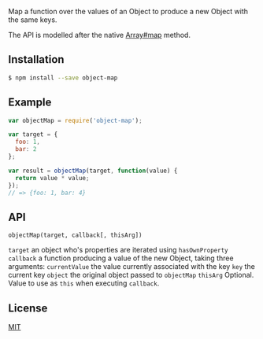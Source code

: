Map a function over the values of an Object to produce a new Object with the same keys.

The API is modelled after the native [Array#map](https://developer.mozilla.org/en/docs/Web/JavaScript/Reference/Global_Objects/Array/map) method.

## Installation
```bash
$ npm install --save object-map
```

## Example
```js
var objectMap = require('object-map');

var target = {
  foo: 1,
  bar: 2
};

var result = objectMap(target, function(value) {
  return value * value;
});
// => {foo: 1, bar: 4}
```

## API

`objectMap(target, callback[, thisArg])`

`target` an object who's properties are iterated using `hasOwnProperty`
`callback` a function producing a value of the new Object, taking three arguments:
  `currentValue` the value currently associated with the key
  `key` the current key
  `object` the original object passed to `objectMap`
`thisArg` Optional. Value to use as `this` when executing `callback`.

## License
[MIT](https://tldrlegal.com/license/mit-license)
